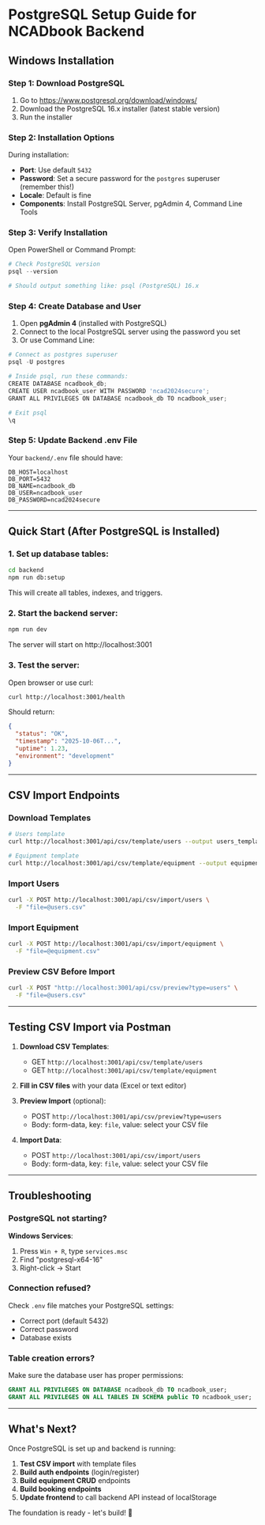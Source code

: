 # PostgreSQL Setup Guide for NCADbook Backend

## Windows Installation

### Step 1: Download PostgreSQL

1. Go to https://www.postgresql.org/download/windows/
2. Download the PostgreSQL 16.x installer (latest stable version)
3. Run the installer

### Step 2: Installation Options

During installation:
- **Port**: Use default `5432`
- **Password**: Set a secure password for the `postgres` superuser (remember this!)
- **Locale**: Default is fine
- **Components**: Install PostgreSQL Server, pgAdmin 4, Command Line Tools

### Step 3: Verify Installation

Open PowerShell or Command Prompt:

```powershell
# Check PostgreSQL version
psql --version

# Should output something like: psql (PostgreSQL) 16.x
```

### Step 4: Create Database and User

1. Open **pgAdmin 4** (installed with PostgreSQL)
2. Connect to the local PostgreSQL server using the password you set
3. Or use Command Line:

```powershell
# Connect as postgres superuser
psql -U postgres

# Inside psql, run these commands:
CREATE DATABASE ncadbook_db;
CREATE USER ncadbook_user WITH PASSWORD 'ncad2024secure';
GRANT ALL PRIVILEGES ON DATABASE ncadbook_db TO ncadbook_user;

# Exit psql
\q
```

### Step 5: Update Backend .env File

Your `backend/.env` file should have:

```
DB_HOST=localhost
DB_PORT=5432
DB_NAME=ncadbook_db
DB_USER=ncadbook_user
DB_PASSWORD=ncad2024secure
```

---

## Quick Start (After PostgreSQL is Installed)

### 1. Set up database tables:

```bash
cd backend
npm run db:setup
```

This will create all tables, indexes, and triggers.

### 2. Start the backend server:

```bash
npm run dev
```

The server will start on http://localhost:3001

### 3. Test the server:

Open browser or use curl:
```bash
curl http://localhost:3001/health
```

Should return:
```json
{
  "status": "OK",
  "timestamp": "2025-10-06T...",
  "uptime": 1.23,
  "environment": "development"
}
```

---

## CSV Import Endpoints

### Download Templates

```bash
# Users template
curl http://localhost:3001/api/csv/template/users --output users_template.csv

# Equipment template
curl http://localhost:3001/api/csv/template/equipment --output equipment_template.csv
```

### Import Users

```bash
curl -X POST http://localhost:3001/api/csv/import/users \
  -F "file=@users.csv"
```

### Import Equipment

```bash
curl -X POST http://localhost:3001/api/csv/import/equipment \
  -F "file=@equipment.csv"
```

### Preview CSV Before Import

```bash
curl -X POST "http://localhost:3001/api/csv/preview?type=users" \
  -F "file=@users.csv"
```

---

## Testing CSV Import via Postman

1. **Download CSV Templates**:
   - GET `http://localhost:3001/api/csv/template/users`
   - GET `http://localhost:3001/api/csv/template/equipment`

2. **Fill in CSV files** with your data (Excel or text editor)

3. **Preview Import** (optional):
   - POST `http://localhost:3001/api/csv/preview?type=users`
   - Body: form-data, key: `file`, value: select your CSV file

4. **Import Data**:
   - POST `http://localhost:3001/api/csv/import/users`
   - Body: form-data, key: `file`, value: select your CSV file

---

## Troubleshooting

### PostgreSQL not starting?

**Windows Services**:
1. Press `Win + R`, type `services.msc`
2. Find "postgresql-x64-16"
3. Right-click → Start

### Connection refused?

Check `.env` file matches your PostgreSQL settings:
- Correct port (default 5432)
- Correct password
- Database exists

### Table creation errors?

Make sure the database user has proper permissions:
```sql
GRANT ALL PRIVILEGES ON DATABASE ncadbook_db TO ncadbook_user;
GRANT ALL PRIVILEGES ON ALL TABLES IN SCHEMA public TO ncadbook_user;
```

---

## What's Next?

Once PostgreSQL is set up and backend is running:

1. **Test CSV import** with template files
2. **Build auth endpoints** (login/register)
3. **Build equipment CRUD** endpoints
4. **Build booking endpoints**
5. **Update frontend** to call backend API instead of localStorage

The foundation is ready - let's build! 🚀
